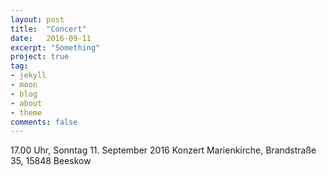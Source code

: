 ```yaml
---
layout: post
title:  "Concert"
date:   2016-09-11
excerpt: "Something"
project: true
tag:
- jekyll 
- moon
- blog
- about
- theme
comments: false
---
```


17.00 Uhr, Sonntag 11. September 2016
Konzert Marienkirche, Brandstraße 35, 15848 Beeskow
